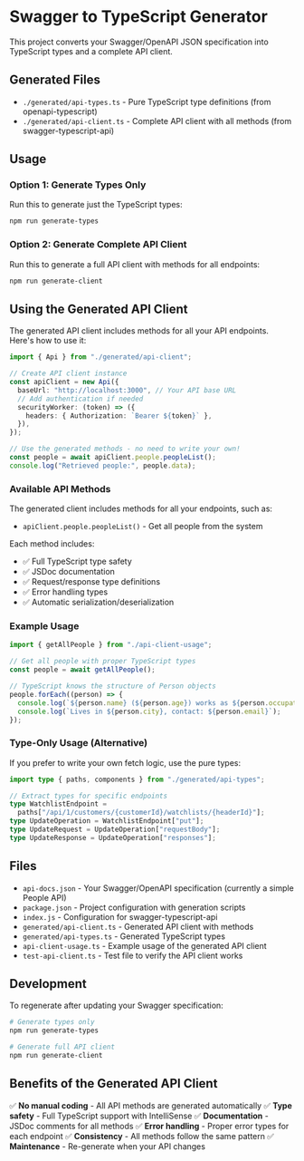 # Swagger to TypeScript Generator

This project converts your Swagger/OpenAPI JSON specification into TypeScript types and a complete API client.

## Generated Files

- `./generated/api-types.ts` - Pure TypeScript type definitions (from openapi-typescript)
- `./generated/api-client.ts` - Complete API client with all methods (from swagger-typescript-api)

## Usage

### Option 1: Generate Types Only

Run this to generate just the TypeScript types:

```bash
npm run generate-types
```

### Option 2: Generate Complete API Client

Run this to generate a full API client with methods for all endpoints:

```bash
npm run generate-client
```

## Using the Generated API Client

The generated API client includes methods for all your API endpoints. Here's how to use it:

```typescript
import { Api } from "./generated/api-client";

// Create API client instance
const apiClient = new Api({
  baseUrl: "http://localhost:3000", // Your API base URL
  // Add authentication if needed
  securityWorker: (token) => ({
    headers: { Authorization: `Bearer ${token}` },
  }),
});

// Use the generated methods - no need to write your own!
const people = await apiClient.people.peopleList();
console.log("Retrieved people:", people.data);
```

### Available API Methods

The generated client includes methods for all your endpoints, such as:

- `apiClient.people.peopleList()` - Get all people from the system

Each method includes:

- ✅ Full TypeScript type safety
- ✅ JSDoc documentation
- ✅ Request/response type definitions
- ✅ Error handling types
- ✅ Automatic serialization/deserialization

### Example Usage

```typescript
import { getAllPeople } from "./api-client-usage";

// Get all people with proper TypeScript types
const people = await getAllPeople();

// TypeScript knows the structure of Person objects
people.forEach((person) => {
  console.log(`${person.name} (${person.age}) works as ${person.occupation}`);
  console.log(`Lives in ${person.city}, contact: ${person.email}`);
});
```

### Type-Only Usage (Alternative)

If you prefer to write your own fetch logic, use the pure types:

```typescript
import type { paths, components } from "./generated/api-types";

// Extract types for specific endpoints
type WatchlistEndpoint =
  paths["/api/1/customers/{customerId}/watchlists/{headerId}"];
type UpdateOperation = WatchlistEndpoint["put"];
type UpdateRequest = UpdateOperation["requestBody"];
type UpdateResponse = UpdateOperation["responses"];
```

## Files

- `api-docs.json` - Your Swagger/OpenAPI specification (currently a simple People API)
- `package.json` - Project configuration with generation scripts
- `index.js` - Configuration for swagger-typescript-api
- `generated/api-client.ts` - Generated API client with methods
- `generated/api-types.ts` - Generated TypeScript types
- `api-client-usage.ts` - Example usage of the generated API client
- `test-api-client.ts` - Test file to verify the API client works

## Development

To regenerate after updating your Swagger specification:

```bash
# Generate types only
npm run generate-types

# Generate full API client
npm run generate-client
```

## Benefits of the Generated API Client

✅ **No manual coding** - All API methods are generated automatically
✅ **Type safety** - Full TypeScript support with IntelliSense
✅ **Documentation** - JSDoc comments for all methods
✅ **Error handling** - Proper error types for each endpoint
✅ **Consistency** - All methods follow the same pattern
✅ **Maintenance** - Re-generate when your API changes
